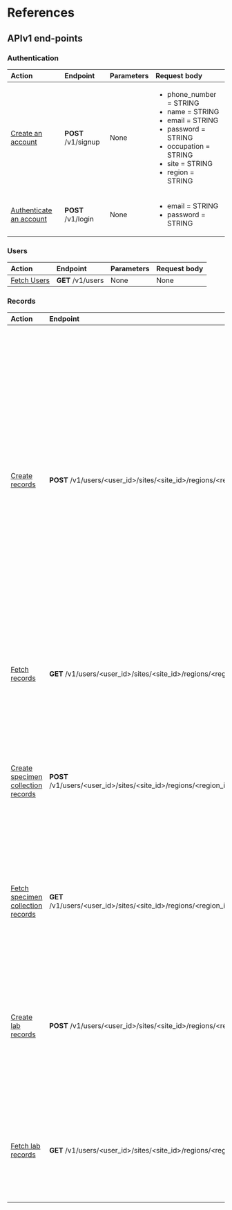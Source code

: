 # References

## APIv1 end-points

### Authentication

| Action                                                                | Endpoint            | Parameters | Request body                                                                                                                                                                             |
| :-------------------------------------------------------------------- | :------------------ | :--------- | :--------------------------------------------------------------------------------------------------------------------------------------------------------------------------------------- |
| [Create an account](./features_v1.md#1-create-an-account)             | **POST** /v1/signup | None       | <ul><li>phone_number = STRING</li><li>name = STRING</li><li>email = STRING</li><li>password = STRING</li><li>occupation = STRING</li><li>site = STRING</li><li>region = STRING</li></ul> |
| [Authenticate an account](./features_v1.md#2-authenticate-an-account) | **POST** /v1/login  | None       | <ul><li>email = STRING</li><li>password = STRING</li></ul>                                                                                                                               |

### Users

| Action                                        | Endpoint          | Parameters | Request body |
| :-------------------------------------------- | :---------------- | :--------- | :----------- |
| [Fetch Users](./features_v1.md#3-fetch-users) | **GET** /v1/users | None       | None         |

### Records

| Action                                                                                      | Endpoint                                                                                                  | Parameters                                                                                                            | Request body                                                                                                                                                                                                                                                                                                                                                                                                                                                                                                                                                                                                                                                                                                                                                                                                                                                                                                                                                                                                                                                                                                                                                                                                                                                                                                                                  |
| :------------------------------------------------------------------------------------------ | :-------------------------------------------------------------------------------------------------------- | :-------------------------------------------------------------------------------------------------------------------- | :-------------------------------------------------------------------------------------------------------------------------------------------------------------------------------------------------------------------------------------------------------------------------------------------------------------------------------------------------------------------------------------------------------------------------------------------------------------------------------------------------------------------------------------------------------------------------------------------------------------------------------------------------------------------------------------------------------------------------------------------------------------------------------------------------------------------------------------------------------------------------------------------------------------------------------------------------------------------------------------------------------------------------------------------------------------------------------------------------------------------------------------------------------------------------------------------------------------------------------------------------------------------------------------------------------------------------------------------- |
| [Create records](./features_v1.md#4-create-records)                                         | **POST** /v1/users/<user_id>/sites/<site_id>/regions/<region_id>/records                                  | <ul><li>user_id = INTEGER</li><li>site_id = INTEGER</li><li>region_id = INTEGER</li></ul>                             | <ul><li>records_name = STRING</li><li>records_age = INTEGER</li><li>records_sex = STRING</li><li>records_date_of_test_request = DATE</li><li>records_address = STRING</li><li>records_telephone = STRING</li><li>records_telephone_2 = STRING</li><li>records_has_art_unique_code = STRING</li><li>records_art_unique_code = STRING</li><li>records_status = STRING</li><li>records_ward_bed_number = STRING</li><li>records_currently_pregnant = STRING</li><li>records_symptoms_current_cough = BOOLEAN</li><li>records_symptoms_fever = BOOLEAN</li><li>records_symptoms_night_sweats = BOOLEAN</li><li>records_symptoms_weight_loss = BOOLEAN</li><li>records_symptoms_none_of_the_above = BOOLEAN</li><li>records_patient_category_hospitalized = BOOLEAN</li><li>records_patient_category_child = BOOLEAN</li><li>records_patient_category_to_initiate_art = BOOLEAN</li><li>records_patient_category_on_art_symptomatic = BOOLEAN</li><li>records_patient_category_outpatient = BOOLEAN</li><li>records_patient_category_anc = BOOLEAN</li><li>records_patient_category_diabetes_clinic = BOOLEAN</li><li>records_patient_category_other = STRING</li><li>records_reason_for_test_presumptive_tb = BOOLEAN</li><li>records_tb_treatment_history = STRING</li><li>records_tb_treatment_history_contact_of_tb_patient = STRING</li></ul> |
| [Fetch records](./features_v1.md#5-fetch-records)                                           | **GET** /v1/users/<user_id>/sites/<site_id>/regions/<region_id>/records                                   | <ul><li>user_id = INTEGER</li><li>site_id = INTEGER</li><li>region_id = INTEGER</li></ul>                             | None                                                                                                                                                                                                                                                                                                                                                                                                                                                                                                                                                                                                                                                                                                                                                                                                                                                                                                                                                                                                                                                                                                                                                                                                                                                                                                                                          |
| [Create specimen collection records](./features_v1.md#6-create-specimen-collection-records) | **POST** /v1/users/<user_id>/sites/<site_id>/regions/<region_id>/records/<record_id>/specimen_collections | <ul><li>user_id = INTEGER</li><li>site_id = INTEGER</li><li>region_id = INTEGER</li><li>record_id = INTEGER</li></ul> | <ul><li>specimen_collection_1_date = DATE</li><li>specimen_collection_1_specimen_collection_type = STRING</li><li>specimen_collection_1_other = STRING</li><li>specimen_collection_1_period = STRING</li><li>specimen_collection_1_aspect = STRING</li><li>specimen_collection_1_received_by = STRING</li><li>specimen_collection_2_date = DATE</li><li>specimen_collection_2_specimen_collection_type = STRING</li><li>specimen_collection_2_other = STRING</li><li>specimen_collection_2_period = STRING</li><li>specimen_collection_2_aspect = STRING</li><li>specimen_collection_2_received_by = STRING</li></ul>                                                                                                                                                                                                                                                                                                                                                                                                                                                                                                                                                                                                                                                                                                                         |
| [Fetch specimen collection records](./features_v1.md#7-fetch-specimen-collection-records)   | **GET** /v1/users/<user_id>/sites/<site_id>/regions/<region_id>/records/<record_id>/specimen_collections  | <ul><li>user_id = INTEGER</li><li>site_id = INTEGER</li><li>region_id = INTEGER</li><li>record_id = INTEGER</li></ul> | None                                                                                                                                                                                                                                                                                                                                                                                                                                                                                                                                                                                                                                                                                                                                                                                                                                                                                                                                                                                                                                                                                                                                                                                                                                                                                                                                          |
| [Create lab records](./features_v1.md#8-create-lab-records)                                 | **POST** /v1/users/<user_id>/sites/<site_id>/regions/<region_id>/records/<record_id>/labs                 | <ul><li>user_id = INTEGER</li><li>site_id = INTEGER</li><li>region_id = INTEGER</li><li>record_id = INTEGER</li></ul> | <ul><li>lab_date_specimen_collection_received = DATE</li><li>lab_received_by = STRING</li><li>lab_registration_number = STRING</li><li>lab_smear_microscopy_result_result_1 = STRING</li><li>lab_smear_microscopy_result_result_2 = STRING</li><li>lab_smear_microscopy_result_date = DATE</li><li>lab_smear_microscopy_result_done_by = STRING</li><li>lab_xpert_mtb_rif_assay_result = STRING</li><li>lab_xpert_mtb_rif_assay_grades = STRING</li><li>lab_xpert_mtb_rif_assay_rif_result = STRING</li><li>lab_xpert_mtb_rif_assay_date = DATE</li><li>lab_xpert_mtb_rif_assay_done_by = STRING</li><li>lab_urine_lf_lam_result = STRING</li><li>lab_urine_lf_lam_date = DATE</li><li>lab_urine_lf_lam_done_by = STRING</li></ul>                                                                                                                                                                                                                                                                                                                                                                                                                                                                                                                                                                                                            |
| [Fetch lab records](./features_v1.md#9-fetch-lab-records)                                   | **GET** /v1/users/<user_id>/sites/<site_id>/regions/<region_id>/records/<record_id>/labs                  | <ul><li>user_id = INTEGER</li><li>site_id = INTEGER</li><li>region_id = INTEGER</li><li>record_id = INTEGER</li></ul> | None                                                                                                                                                                                                                                                                                                                                                                                                                                                                                                                                                                                                                                                                                                                                                                                                                                                                                                                                                                                                                                                                                                                                                                                                                                                                                                                                          |
